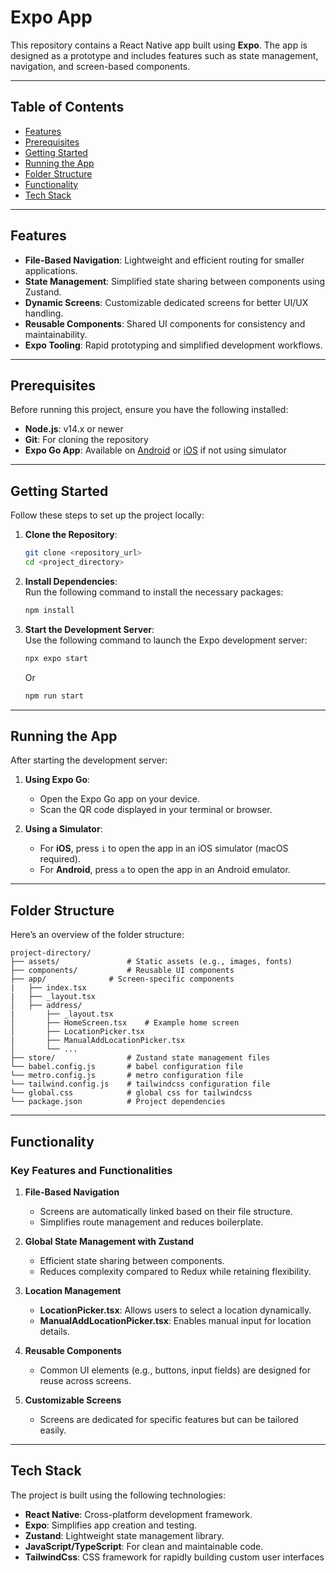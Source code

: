 # **Expo App**  

This repository contains a React Native app built using **Expo**. The app is designed as a prototype and includes features such as state management, navigation, and screen-based components.  

---

## **Table of Contents**  

- [Features](#features)  
- [Prerequisites](#prerequisites)  
- [Getting Started](#getting-started)  
- [Running the App](#running-the-app)  
- [Folder Structure](#folder-structure)  
- [Functionality](#functionality)  
- [Tech Stack](#tech-stack)  

---

## **Features**  

- **File-Based Navigation**: Lightweight and efficient routing for smaller applications.  
- **State Management**: Simplified state sharing between components using Zustand.  
- **Dynamic Screens**: Customizable dedicated screens for better UI/UX handling.  
- **Reusable Components**: Shared UI components for consistency and maintainability.  
- **Expo Tooling**: Rapid prototyping and simplified development workflows.  

---

## **Prerequisites**  

Before running this project, ensure you have the following installed:  

- **Node.js**: v14.x or newer  
- **Git**: For cloning the repository  
- **Expo Go App**: Available on [Android](https://play.google.com/store/apps/details?id=host.exp.exponent) or [iOS](https://apps.apple.com/app/expo-go/id982107779) if not using simulator 

---

## **Getting Started**  

Follow these steps to set up the project locally:  

1. **Clone the Repository**:  
   ```bash
   git clone <repository_url>
   cd <project_directory>
   ```  

2. **Install Dependencies**:  
   Run the following command to install the necessary packages:  
   ```bash
   npm install
   ```  

3. **Start the Development Server**:  
   Use the following command to launch the Expo development server:  
   ```bash
   npx expo start
   ``` 
   Or

   ```bash
   npm run start 
   ```

---

## **Running the App**  

After starting the development server:  

1. **Using Expo Go**:  
   - Open the Expo Go app on your device.  
   - Scan the QR code displayed in your terminal or browser.  

2. **Using a Simulator**:  
   - For **iOS**, press `i` to open the app in an iOS simulator (macOS required).  
   - For **Android**, press `a` to open the app in an Android emulator.  

---

## **Folder Structure**  

Here’s an overview of the folder structure:  

```
project-directory/  
├── assets/               # Static assets (e.g., images, fonts)  
├── components/           # Reusable UI components  
├── app/              # Screen-specific components  
|   ├── index.tsx
|   ├── _layout.tsx
│   ├── address/
|       ├── _layout.tsx
│       ├── HomeScreen.tsx    # Example home screen  
│       ├── LocationPicker.tsx  
|       ├── ManualAddLocationPicker.tsx 
│       └── ...
├── store/                # Zustand state management files  
└── babel.config.js       # babel configuration file  
└── metro.config.js       # metro configuration file  
└── tailwind.config.js    # tailwindcss configuration file  
└── global.css            # global css for tailwindcss 
└── package.json          # Project dependencies  
```  

---

## **Functionality**  

### **Key Features and Functionalities**  

1. **File-Based Navigation**  
   - Screens are automatically linked based on their file structure.  
   - Simplifies route management and reduces boilerplate.  

2. **Global State Management with Zustand**  
   - Efficient state sharing between components.  
   - Reduces complexity compared to Redux while retaining flexibility.  

3. **Location Management**  
   - **LocationPicker.tsx**: Allows users to select a location dynamically.  
   - **ManualAddLocationPicker.tsx**: Enables manual input for location details.  

4. **Reusable Components**  
   - Common UI elements (e.g., buttons, input fields) are designed for reuse across screens.  

5. **Customizable Screens**  
   - Screens are dedicated for specific features but can be tailored easily.  

---

## **Tech Stack**  

The project is built using the following technologies:  

- **React Native**: Cross-platform development framework.  
- **Expo**: Simplifies app creation and testing.  
- **Zustand**: Lightweight state management library.  
- **JavaScript/TypeScript**: For clean and maintainable code.
- **TailwindCss**: CSS framework for rapidly building custom user interfaces  